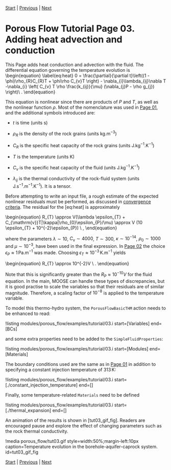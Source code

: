 [Start](porous_flow/tutorial_00.md) |
[Previous](porous_flow/tutorial_02.md) |
[Next](porous_flow/tutorial_04.md)

# Porous Flow Tutorial Page 03.  Adding heat advection and conduction

This Page adds heat conduction and advection with the fluid.  The differential equation governing the temperature evolution is
\begin{equation}
\label{eq:heat}
0 = \frac{\partial}{\partial t}\left((1 - \phi)\rho_{R}C_{R}T + \phi\rho C_{v}T \right) - \nabla_{i}\lambda_{ij}\nabla T  -\nabla_{i} \left( C_{v} T \rho \frac{k_{ij}}{\mu} (\nabla_{j}P - \rho g_{j}) \right)\ .
\end{equation}

This equation is nonlinear since there are products of $P$ and $T$, as well as the nonlinear function $\rho$.  Most of the nomenclature was used in [Page 01](porous_flow/tutorial_01.md), and the additional symbols introduced are:

- $t$ is time (units s)

- $\rho_{R}$ is the density of the rock grains (units kg.m$^{-3}$)

- $C_{R}$ is the specific heat capacity of the rock grains (units
  J.kg$^{-1}$.K$^{-1}$)

- $T$ is the temperature (units K)

- $C_{v}$ is the specific heat capacity of the fluid (units
  J.kg$^{-1}$.K$^{-1}$)

- $\lambda_{ij}$ is the thermal conductivity of the rock-fluid system
  (units J.s$^{-1}$.m$^{-1}$.K$^{-1}$).  It is a tensor.

Before attempting to write an input file, a rough estimate of the expected nonlinear residuals must be performed, as discussed in [convergence criteria](porous_flow/convergence.md).  The residual for the [eq:heat] is approximately

\begin{equation}
R_{T} \approx V(\lambda \epsilon_{T} + C_{\mathrm{v}}T|\kappa|\rho_{0}\epsilon_{P}/\mu) \approx V (10 \epsilon_{T} + 10^{-2}\epsilon_{P}) \ ,
\end{equation}

where the parameters $\lambda \sim 10$, $C_{\mathrm{v}} \sim 4000$, $T\sim 300$, $\kappa \sim 10^{-14}$, $\rho_{0}\sim 1000$ and $\mu \sim 10^{-3}$, have been used in the final expression.  In [Page 02](porous_flow/tutorial_02.md) the choice $\epsilon_{P}\approx 1\,$Pa.m$^{-1}$ was made.  Choosing $\epsilon_{T}\approx 10^{-3}\,$K.m$^{-1}$ yields

\begin{equation}
R_{T} \approx 10^{-2}V \ .
\end{equation}

Note that this is significantly greater than the $R_{P}\approx 10^{-10}V$ for the fluid equation.  In the main, MOOSE can handle these types of discrepancies, but it is good practise to scale the variables so that their residuals are of similar magnitude.  Therefore, a scaling factor of $10^{-8}$ is applied to the temperature variable.

To model this thermo-hydro system, the `PorousFlowBasicTHM` action needs to be enhanced to read:

!listing modules/porous_flow/examples/tutorial/03.i start=[Variables] end=[BCs]

and some extra properties need to be added to the `SimpleFluidProperties`:

!listing modules/porous_flow/examples/tutorial/03.i start=[Modules] end=[Materials]

The boundary conditions used are the same as in [Page 01](porous_flow/tutorial_01.md) in addition to specifying a constant injection temperature of 313$\,$K:

!listing modules/porous_flow/examples/tutorial/03.i start=[./constant_injection_temperature] end=[]

Finally, some temperature-related `Materials` need to be defined

!listing modules/porous_flow/examples/tutorial/03.i start=[./thermal_expansion] end=[]

An animation of the results is shown in [tut03_gif_fig].  Readers are encouraged pause and explore the effect of changing parameters such as the rock thermal conductivity.

!media porous_flow/tut03.gif style=width:50%;margin-left:10px caption=Temperature evolution in the borehole-aquifer-caprock system.  id=tut03_gif_fig


[Start](porous_flow/tutorial_00.md) |
[Previous](porous_flow/tutorial_02.md) |
[Next](porous_flow/tutorial_04.md)
